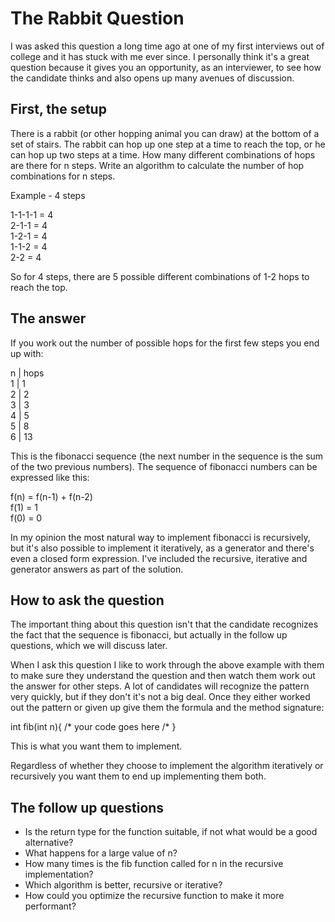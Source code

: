 The Rabbit Question
===================

I was asked this question a long time ago at one of my first interviews out of college and it has stuck with me
ever since. I personally think it's a great question because it gives you an opportunity, as an interviewer, to 
see how the candidate thinks and also opens up many avenues of discussion.

First, the setup
----------------

There is a rabbit (or other hopping animal you can draw) at the bottom of a set of stairs. The rabbit can hop up 
one step at a time to reach the top, or he can hop up two steps at a time. How many different combinations of hops 
are there for n steps. Write an algorithm to calculate the number of hop combinations for n steps. 

Example - 4 steps  

1-1-1-1 = 4  
2-1-1   = 4  
1-2-1   = 4  
1-1-2   = 4  
2-2     = 4  

So for 4 steps, there are 5 possible different combinations of 1-2 hops to reach the top.

The answer
----------

If you work out the number of possible hops for the first few steps you end up with:

n | hops  
1 | 1  
2 | 2  
3 | 3  
4 | 5  
5 | 8  
6 | 13  

This is the fibonacci sequence (the next number in the sequence is the sum of the two previous numbers). The sequence of 
fibonacci numbers can be expressed like this:

f(n) = f(n-1) + f(n-2)  
f(1) = 1  
f(0) = 0  

In my opinion the most natural way to implement fibonacci is recursively, but it's also possible to implement it iteratively,
as a generator and there's even a closed form expression. I've included the recursive, iterative and generator answers as part
of the solution.

How to ask the question
-----------------------

The important thing about this question isn't that the candidate recognizes the fact that the sequence is fibonacci, but actually
in the follow up questions, which we will discuss later. 

When I ask this question I like to work through the above example with them to make sure they understand the question and then watch 
them work out the answer for other steps. A lot of candidates will recognize the pattern very quickly, but if they don't it's not a 
big deal. Once they either worked out the pattern or given up give them the formula and the method signature:

int fib(int n){ /* your code goes here /* }

This is what you want them to implement.

Regardless of whether they choose to implement the algorithm iteratively or recursively you want them to end up implementing them both.

The follow up questions
-----------------------

 * Is the return type for the function suitable, if not what would be a good alternative?
 * What happens for a large value of n?
 * How many times is the fib function called for n in the recursive implementation?
 * Which algorithm is better, recursive or iterative?
 * How could you optimize the recursive function to make it more performant?
